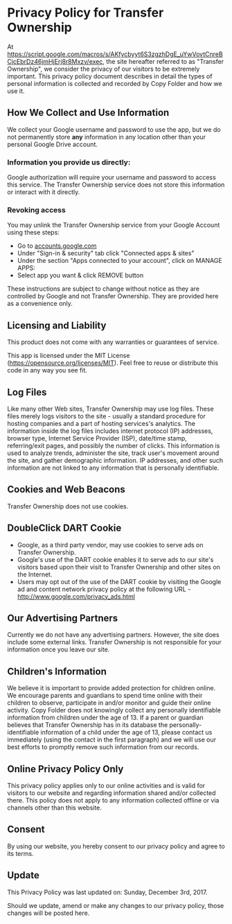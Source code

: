 # Privacy Policy for Transfer Ownership

At
https://script.google.com/macros/s/AKfycbyyt6S3zgzhDgE_uYwVovtCnreBCjcEbrDz46jmHjErj8r8Mxzv/exec,
the site hereafter referred to as "Transfer Ownership", we consider the privacy of our
visitors to be extremely important. This privacy policy document describes in
detail the types of personal information is collected and recorded by Copy
Folder and how we use it.

## How We Collect and Use Information

We collect your Google username and password to use the app, but we do not
permanently store **any** information in any location other than your personal
Google Drive account.

### Information you provide us directly:

Google authorization will require your username and password to access this
service. The Transfer Ownership service does not store this information or interact
with it directly.

### Revoking access

You may unlink the Transfer Ownership service from your Google Account using these
steps:

* Go to <a href="https://accounts.google.com">accounts.google.com</a>
* Under "Sign-in &amp; security" tab click "Connected apps &amp; sites"
* Under the section "Apps connected to your account", click on MANAGE APPS:
* Select app you want &amp; click REMOVE button

These instructions are subject to change without notice as they are controlled
by Google and not Transfer Ownership. They are provided here as a convenience only.

## Licensing and Liability

This product does not come with any warranties or guarantees of service.

This app is licensed under the MIT License
(https://opensource.org/licenses/MIT). Feel free to reuse or distribute this
code in any way you see fit.

## Log Files

Like many other Web sites, Transfer Ownership may use log files. These files merely
logs visitors to the site - usually a standard procedure for hosting companies
and a part of hosting services's analytics. The information inside the log files
includes internet protocol (IP) addresses, browser type, Internet Service
Provider (ISP), date/time stamp, referring/exit pages, and possibly the number
of clicks. This information is used to analyze trends, administer the site,
track user's movement around the site, and gather demographic information. IP
addresses, and other such information are not linked to any information that is
personally identifiable.

## Cookies and Web Beacons

Transfer Ownership does not use cookies.

## DoubleClick DART Cookie

* Google, as a third party vendor, may use cookies to serve ads on Transfer Ownership.
* Google's use of the DART cookie enables it to serve ads to our site's visitors
  based upon their visit to Transfer Ownership and other sites on the Internet.
* Users may opt out of the use of the DART cookie by visiting the Google ad and
  content network privacy policy at the following URL -
  http://www.google.com/privacy_ads.html

## Our Advertising Partners

Currently we do not have any advertising partners. However, the site does
include some external links. Transfer Ownership is not responsible for your information
once you leave our site.

## Children's Information

We believe it is important to provide added protection for children online. We
encourage parents and guardians to spend time online with their children to
observe, participate in and/or monitor and guide their online activity. Copy
Folder does not knowingly collect any personally identifiable information from
children under the age of 13. If a parent or guardian believes that Transfer Ownership
has in its database the personally-identifiable information of a child under the
age of 13, please contact us immediately (using the contact in the first
paragraph) and we will use our best efforts to promptly remove such information
from our records.

## Online Privacy Policy Only

This privacy policy applies only to our online activities and is valid for
visitors to our website and regarding information shared and/or collected there.
This policy does not apply to any information collected offline or via channels
other than this website.

## Consent

By using our website, you hereby consent to our privacy policy and agree to its
terms.

## Update

This Privacy Policy was last updated on: Sunday, December 3rd, 2017.

Should we update, amend or make any changes to our privacy policy, those changes
will be posted here.
